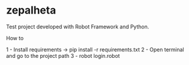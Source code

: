 # zepalheta

Test project developed with Robot Framework and Python.

How to

1 - Install requirements -> pip install -r requirements.txt
2 - Open terminal and go to the project path
3 - robot login.robot
